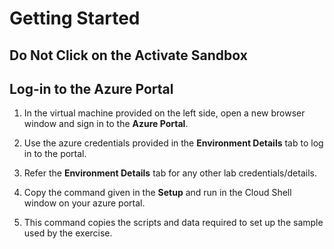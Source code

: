 # Getting Started
## Do Not Click on the **Activate Sandbox**
## Log-in to the Azure Portal

1. In the virtual machine provided on the left side, open a new browser window and sign in to the **Azure Portal**.

1. Use the azure credentials provided in the **Environment Details** tab to log in to the portal.

1. Refer the **Environment Details** tab for any other lab credentials/details.

1. Copy the command given in the **Setup** and run in the Cloud Shell window on your azure portal.

1. This command copies the scripts and data required to set up the sample used by the exercise. 
